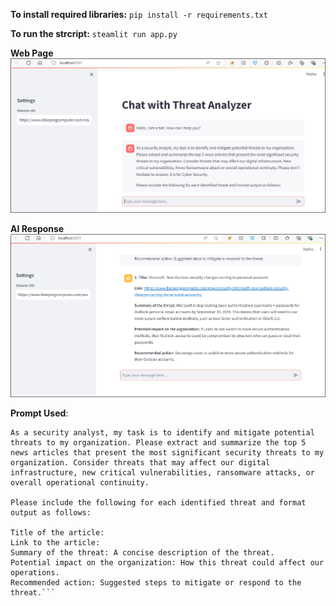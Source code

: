 **To install required libraries:** `pip install -r requirements.txt`

**To run the strcript:** `steamlit run app.py`

**Web Page**
![Image](https://github.com/viketan/Threat-Analyzer/blob/main/Imgs/Threat%20Analyzer%20User%20Input.png)

**AI Response**
![Image](https://github.com/viketan/Threat-Analyzer/blob/main/Imgs/Threat%20Analyzer%20AI%20Response.png)

**Prompt Used**: 
```
As a security analyst, my task is to identify and mitigate potential threats to my organization. Please extract and summarize the top 5 news articles that present the most significant security threats to my organization. Consider threats that may affect our digital infrastructure, new critical vulnerabilities, ransomware attacks, or overall operational continuity.

Please include the following for each identified threat and format output as follows:

Title of the article:
Link to the article:
Summary of the threat: A concise description of the threat.
Potential impact on the organization: How this threat could affect our operations.
Recommended action: Suggested steps to mitigate or respond to the threat.```

